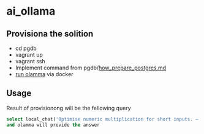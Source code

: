# ai_ollama

## Provisiona the solition 
- cd pgdb
- vagrant up
- vagrant ssh 
- Implement command from pgdb/[how_prepare_postgres.md](pgdb/how_prepare_postgres.md)
- [run olamma](ollama/llama3.md) via docker 

## Usage
Result of provisionong will be the fellowing query  
```sql
select local_chat('Optimise numeric multiplication for short inputs. – when, who, etc.');
and olamma will provide the answer  
```
